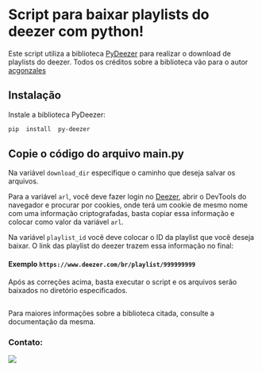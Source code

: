 # Script para baixar playlists do deezer com python!
Este script utiliza a biblioteca [PyDeezer](https://github.com/acgonzales/pydeezer) para realizar o download de playlists do deezer. Todos os créditos sobre a biblioteca vão para o autor [acgonzales](https://github.com/acgonzales)

## Instalação
Instale a biblioteca PyDeezer:
```bash
pip  install  py-deezer
```

## Copie o código do arquivo main.py
Na variável ``download_dir`` especifique o caminho que deseja salvar os arquivos.

Para a variável ``arl``, você deve fazer login no [Deezer](https://www.deezer.com/br/), abrir o DevTools do navegador e procurar por cookies, onde terá um cookie de mesmo nome com uma informação criptografadas, basta copiar essa informação e colocar como valor da variável ``arl``.

Na variável ``playlist_id`` você deve colocar o ID da playlist que você deseja baixar. O link das playlist do deezer trazem essa informação no final: 
#### Exemplo ``https://www.deezer.com/br/playlist/999999999``

Após as correções acima, basta executar o script e os arquivos serão baixados no diretório especificados.


## 
Para maiores informações sobre a biblioteca citada, consulte a documentação da mesma.

### Contato: 
<div>  
      <a href="https://www.linkedin.com/in/lucas-floripes/" target="_blank"><img loading="lazy" src="https://img.shields.io/badge/-LinkedIn-%230077B5?style=for-the-badge&logo=linkedin&logoColor=white" target="_blank"></a>
</div>